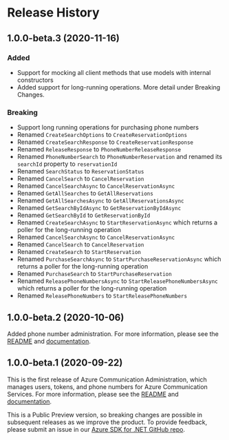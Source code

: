 # Release History

## 1.0.0-beta.3 (2020-11-16)
### Added
- Support for mocking all client methods that use models with internal constructors
- Added support for long-running operations. More detail under Breaking Changes.

### Breaking
- Support long running operations for purchasing phone numbers
- Renamed `CreateSearchOptions` to `CreateReservationOptions`
- Renamed `CreateSearchResponse` to `CreateReservationResponse`
- Renamed `ReleaseResponse` to `PhoneNumberReleaseResponse`
- Renamed `PhoneNumberSearch` to `PhoneNumberReservation` and renamed its `searchId` property to `reservationId`
- Renamed `SearchStatus` to `ReservationStatus`
- Renamed `CancelSearch` to `CancelReservation`
- Renamed `CancelSearchAsync` to `CancelReservationAsync`
- Renamed `GetAllSearches` to `GetAllReservations`
- Renamed `GetAllSearchesAsync` to `GetAllReservationsAsync`
- Renamed `GetSearchByIdAsync` to `GetReservationByIdAsync`
- Renamed `GetSearchById` to `GetReservationById`
- Renamed `CreateSearchAsync` to `StartReservationAsync` which returns a poller for the long-running operation
- Renamed `CancelSearchAsync` to `CancelReservationAsync`
- Renamed `CancelSearch` to `CancelReservation`
- Renamed `CreateSearch` to `StartReservation`
- Renamed `PurchaseSearchAsync` to `StartPurchaseReservationAsync` which returns a poller for the long-running operation
- Renamed `PurchaseSearch` to `StartPurchaseReservation`
- Renamed `ReleasePhoneNumbersAsync` to `StartReleasePhoneNumbersAsync` which returns a poller for the long-running operation
- Renamed `ReleasePhoneNumbers` to `StartReleasePhoneNumbers`

## 1.0.0-beta.2 (2020-10-06)
Added phone number administration. For more information, please see the [README][read_me] and [documentation][documentation].

## 1.0.0-beta.1 (2020-09-22)
This is the first release of Azure Communication Administration, which manages users, tokens, and phone numbers for Azure Communication Services. For more information, please see the [README][read_me] and [documentation][documentation].

This is a Public Preview version, so breaking changes are possible in subsequent releases as we improve the product. To provide feedback, please submit an issue in our [Azure SDK for .NET GitHub repo](https://github.com/Azure/azure-sdk-for-net/issues).

<!-- LINKS -->
[read_me]: https://github.com/Azure/azure-sdk-for-net/blob/master/sdk/communication/Azure.Communication.Administration/README.md
[documentation]: https://docs.microsoft.com/azure/communication-services/quickstarts/access-tokens?pivots=programming-language-csharp
